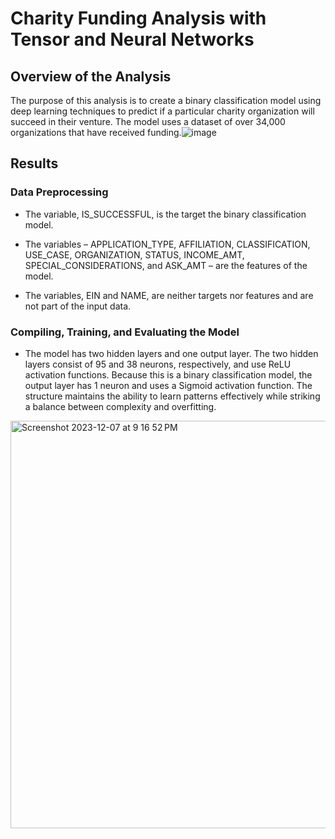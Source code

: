 # Charity Funding Analysis with Tensor and Neural Networks

## Overview of the Analysis

The purpose of this analysis is to create a binary classification model using deep learning techniques to predict if a particular charity organization will succeed in their venture. The model uses a dataset of over 34,000 organizations that have received funding.![image](https://github.com/njgeorge000158/deep-learning-challenge/assets/137228821/0f09f4df-b362-431f-a2a7-1aa47e4c2e0f)

## Results

### Data Preprocessing

- The variable, IS_SUCCESSFUL, is the target the binary classification model.

- The variables – APPLICATION_TYPE, AFFILIATION, CLASSIFICATION, USE_CASE, ORGANIZATION, STATUS, INCOME_AMT, SPECIAL_CONSIDERATIONS, and ASK_AMT – are the features of the model.

- The variables, EIN and NAME, are neither targets nor features and are not part of the input data.

### Compiling, Training, and Evaluating the Model

- The model has two hidden layers and one output layer.  The two hidden layers consist of 95 and 38 neurons, respectively, and use ReLU activation functions.  Because this is a binary classification model, the output layer has 1 neuron and uses a Sigmoid activation function.  The structure maintains the ability to learn patterns effectively while striking a balance between complexity and overfitting.

<img width="652" alt="Screenshot 2023-12-07 at 9 16 52 PM" src="https://github.com/njgeorge000158/deep-learning-challenge/assets/137228821/e6089cbf-688d-4306-ad68-859e34a6f21b">

